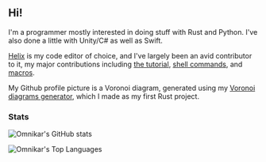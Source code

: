 ## Hi!

I'm a programmer mostly interested in doing stuff with Rust and Python. I've also done a little with Unity/C# as well as Swift.

[Helix](https://github.com/helix-editor/helix) is my code editor of choice, and I've largely been an avid contributor to it, my major contributions including [the tutorial](https://github.com/helix-editor/helix/pull/537), [shell commands](https://github.com/helix-editor/helix/pull/547), and [macros](https://github.com/helix-editor/helix/pull/1234).

My Github profile picture is a Voronoi diagram, generated using my [Voronoi diagrams generator](https://github.com/Omnikar/voronoi_diagrams), which I made as my first Rust project.

### Stats

![Omnikar's GitHub stats](https://github-readme-stats.vercel.app/api?username=Omnikar&hide_rank=true&theme=tokyonight&custom_title=GitHub%20Stats)

![Omnikar's Top Languages](https://github-readme-stats.vercel.app/api/top-langs/?username=Omnikar&layout=compact&theme=tokyonight)
